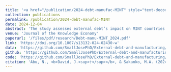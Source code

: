 ```yaml
---
title: '<a href="/publication/2024-debt-manufac-MINT" style="text-decoration:none;">External debt and manufacturing sector’s performance in MINT countries: Evidence from dynamic heterogeneous panel estimation techniques</a>'
collection: publications
permalink: /publication/2024-debt-manufac-MINT
date: 2024-12-04
abstract: 'The study assesses external debt’s impact on MINT countries’ (Mexico, Indonesia, Nigeria, and Turkiye) manufacturing sector’s performance during the 1980–2021 period, using dynamic heterogeneous panel methods (i.e. dynamic fixed effects, mean group, and pooled mean group estimators). The findings portray the presence of long-term relation between external debt and manufacturing performance (alongside external debt service, inflation rate, population size, exchange rate, FDI, and agricultural output) based on the Kao’s residual cointegration test. The empirical outcomes portray a dampening impact of external debt on manufacturing sector’s performance during the short and long term. Moreover, external debt servicing, FDI, population size, and inflation rate promote the sector’s performance, but exchange rate (depreciation) hurts manufacturing performance. Furthermore, the Dumitrescu-Hurlin heterogeneous panel causality test portrays a one-way causality from external debt servicing (and exchange rate) to manufacturing sector’s performance and a two-way causality between manufacturing sector and population (and FDI and agricultural output). Thus, policies aimed at lowering external debt, lessening exchange rate variability and inflation rate, and boosting inward FDI are recommended to promote the sector’s performance.'
venue: 'Journal of the Knowledge Economy'
paperurl: '/files/pdf/research/Debt-manu-MINT_2024.pdf'
link: 'https://doi.org/10.1007/s13132-024-02430-w'
data: 'https://github.com/SmallJosePhD/External-debt-and-manufacturing/blob/main/Data%20used.dta'
github: 'https://github.com/SmallJosePhD/External-debt-and-manufacturing'
code: 'https://github.com/SmallJosePhD/External-debt-and-manufacturing/blob/main/Estimation%20DO%20file.do'
citation: 'Abu, N., <b>David, J.<sup>†</sup></b>, & Sakanko, M.A. (2024). &quot;External debt and manufacturing sector’s performance in MINT countries: Evidence from dynamic heterogeneous panel estimation techniques&quot; <i>Journal of the Knowledge Economy</i>. <i>online first</i>, https://doi.org/10.1007/s13132-024-02430-w'
---
```


